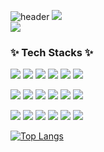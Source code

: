 ![header](https://capsule-render.vercel.app/api?type=venom&color=202632&height=300&section=header&text=JeBread&fontSize=80&fontColor=0064ff)
<a href="https://velog.io/@sangje112/posts" target="_blank"><img src="https://img.shields.io/badge/Velog-202632?style=for-the-badge&logo=Velog&logoColor=20C997"/></a> <br>
<img src="https://img.shields.io/badge/삼성_청년SW아카데미(SSAFY 9th)-0064ff?style=for-the-badge&logo=Samsung&logoColor=ffffff"/> <br>

### ✨ Tech Stacks ✨

<p>
  <img src="https://img.shields.io/badge/react-20232a.svg?style=for-the-badge&logo=react&logoColor=61DAFB" />
  <img src="https://img.shields.io/badge/javascript-20232a.svg?style=for-the-badge&logo=JavaScript&logoColor=F7DF1E" />
  <img src="https://img.shields.io/badge/Next.js-ffffff.svg?style=for-the-badge&logo=nextdotjs&logoColor=202632" />
  <img src="https://img.shields.io/badge/TypeScript-20232a.svg?style=for-the-badge&logo=typescript&logoColor=3178c6" />
  <img src="https://img.shields.io/badge/vue.js-20232a.svg?style=for-the-badge&logo=vuedotjs&logoColor=4FC08D" />
  <img src="https://img.shields.io/badge/axios-20232a.svg?style=for-the-badge&logo=axios&logoColor=5A29E4" />
<p/>

<p>
  <img src="https://img.shields.io/badge/tailwind-20232a.svg?style=for-the-badge&logo=tailwindcss&logoColor=06B6D4" />
  <img src="https://img.shields.io/badge/reactquery-20232a.svg?style=for-the-badge&logo=reactquery&logoColor=FF4154" />
  <img src="https://img.shields.io/badge/reacthookform-20232a.svg?style=for-the-badge&logo=reacthookform&logoColor=EC5990" />
  <img src="https://img.shields.io/badge/figma-20232a.svg?style=for-the-badge&logo=figma&logoColor=F24E1E" />
  <img src="https://img.shields.io/badge/nextui-20232a.svg?style=for-the-badge&logo=nextui&logoColor=ffffff" />
  <img src="https://img.shields.io/badge/mui-20232a.svg?style=for-the-badge&logo=mui&logoColor=007FFF" />
</p>

<p>
  <img src="https://img.shields.io/badge/python-20232a.svg?style=for-the-badge&logo=python&logoColor=3776AB" />
  <img src="https://img.shields.io/badge/django-20232a.svg?style=for-the-badge&logo=django&logoColor=092E20" />
  <img src="https://img.shields.io/badge/git-20232a.svg?style=for-the-badge&logo=git&logoColor=F05032" />
  <img src="https://img.shields.io/badge/gitlab-20232a.svg?style=for-the-badge&logo=gitlab&logoColor=FC6D26" />
  <img src="https://img.shields.io/badge/github-20232a.svg?style=for-the-badge&logo=github&logoColor=ffffff" />
  <img src="https://img.shields.io/badge/jira-20232a.svg?style=for-the-badge&logo=jira&logoColor=0052CC" />
</p>

[![Top Langs](https://github-readme-stats.vercel.app/api/top-langs/?username=JeBread&langs_count=5&layout=compact&theme=dark)](https://github.com/JeBread/JeBread)
